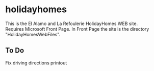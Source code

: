 # holidayhomes

This is the El Alamo and La Refoulerie HolidayHomes WEB site.    
Requires Microsoft Front Page.
In Front Page the site is the directory "HolidayHomesWebFiles".

## To Do

Fix driving directions printout
